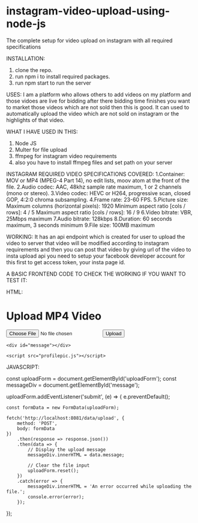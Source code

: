 # instagram-video-upload-using-node-js
The complete setup for video upload on instagram with all required specifications

INSTALLATION: 
1. clone the repo.
2. run npm i to install required packages.
3. run npm start to run the server

USES:
I am a platform who allows others to add videos on my platform and those vidoes are live for bidding after there bidding time finishes you want to market those videos which are not 
sold then this is good. It can used to automatically upload the video which are not sold on instagram or the highlights of that video.

WHAT I HAVE USED IN THIS: 
1. Node JS
2. Multer for file upload
3. ffmpeg for instagram video requirements
4. also you have to install ffmpeg files and set path on your server

INSTAGRAM REQUIRED VIDEO SPECIFICATIONS COVERED: 
1.Container: MOV or MP4 (MPEG-4 Part 14), no edit lists, moov atom at the front of the file.
2.Audio codec: AAC, 48khz sample rate maximum, 1 or 2 channels (mono or stereo).
3.Video codec: HEVC or H264, progressive scan, closed GOP, 4:2:0 chroma subsampling.
4.Frame rate: 23-60 FPS.
5.Picture size:
  Maximum columns (horizontal pixels): 1920
  Minimum aspect ratio [cols / rows]: 4 / 5
  Maximum aspect ratio [cols / rows]: 16 / 9
6.Video bitrate: VBR, 25Mbps maximum
7.Audio bitrate: 128kbps
8.Duration: 60 seconds maximum, 3 seconds minimum
9.File size: 100MB maximum

WORKING: 
It has an api endpoint which is created for user to upload the video to server that video will be modified according to instagram requirements and then you can post that video by giving url
of the video to insta upload api
you need to setup your facebook developer account for this first to get access token, your insta page id.

A BASIC FRONTEND CODE TO CHECK THE WORKING IF YOU WANT TO TEST IT:

HTML:
<!DOCTYPE html>
<html lang="en">
<head>
    <meta charset="UTF-8">
    <meta name="viewport" content="width=device-width, initial-scale=1.0">
    <title>MP4 Video Upload</title>
</head>
<body>
    <h1>Upload MP4 Video</h1>
    <form id="uploadForm" enctype="multipart/form-data">
        <input type="file" name="video" accept="video/mp4">
        <button type="submit">Upload</button>
    </form>

    <div id="message"></div>

    <script src="profilepic.js"></script>
</body>
</html>


JAVASCRIPT:

const uploadForm = document.getElementById('uploadForm');
const messageDiv = document.getElementById('message');

uploadForm.addEventListener('submit', (e) => {
    e.preventDefault();

    const formData = new FormData(uploadForm);

    fetch('http://localhost:8081/data/upload', {
        method: 'POST',
        body: formData
    })
        .then(response => response.json())
        .then(data => {
            // Display the upload message
            messageDiv.innerHTML = data.message;

            // Clear the file input
            uploadForm.reset();
        })
        .catch(error => {
            messageDiv.innerHTML = 'An error occurred while uploading the file.';
            console.error(error);
        });
});
